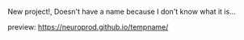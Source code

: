 
New project!, 
Doesn't have a name because I don't know what it is...

preview: https://neuroprod.github.io/tempname/
